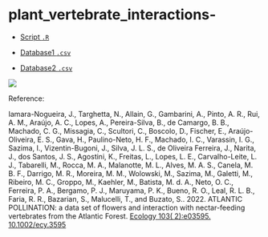 # plant_vertebrate_interactions-



- [Script `.R`](https://github.com/fblpalmeira/plant_vertebrate_interactions/blob/main/30daychallenge_day4.R)

- [Database1 `.csv`](https://github.com/fblpalmeira/plant_vertebrate_interactions/blob/main/ATLANTIC-floverint_int.csv)
- [Database2 `.csv`](https://github.com/fblpalmeira/plant_vertebrate_interactions/blob/main/ATLANTIC-floverint_plant.csv)

<img src="jaguar_foodweb.gif">

Reference: 

Iamara-Nogueira, J., Targhetta, N., Allain, G., Gambarini, A., Pinto, A. R., Rui, A. M., Araújo, A. C., Lopes, A., Pereira-Silva, B., de Camargo, B. B., Machado, C. G., Missagia, C., Scultori, C., Boscolo, D., Fischer, E., Araújo-Oliveira, E. S., Gava, H., Paulino-Neto, H. F., Machado, I. C., Varassin, I. G., Sazima, I., Vizentin-Bugoni, J., Silva, J. L. S., de Oliveira Ferreira, J., Narita, J., dos Santos, J. S., Agostini, K., Freitas, L., Lopes, L. E., Carvalho-Leite, L. J., Tabarelli, M., Rocca, M. A., Malanotte, M. L., Alves, M. A. S., Canela, M. B. F., Darrigo, M. R., Moreira, M. M., Wolowski, M., Sazima, M., Galetti, M., Ribeiro, M. C., Groppo, M., Kaehler, M., Batista, M. d. A., Neto, O. C., Ferreira, P. A., Bergamo, P. J., Maruyama, P. K., Bueno, R. O., Leal, R. L. B., Faria, R. R., Bazarian, S., Malucelli, T., and Buzato, S.. 2022. ATLANTIC POLLINATION: a data set of flowers and interaction with nectar-feeding vertebrates from the Atlantic Forest. [Ecology 103( 2):e03595. 10.1002/ecy.3595](https://doi.org/10.1002/ecy.3595)
